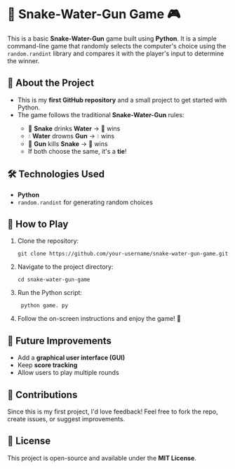 <h1>🐍 Snake-Water-Gun Game 🎮</h1>

<p>This is a basic <b>Snake-Water-Gun</b> game built using <b>Python</b>. It is a simple command-line game that randomly selects the computer's choice using the <code>random.randint</code> library and compares it with the player's input to determine the winner.</p>

<h2>📌 About the Project</h2>
<ul>
  <li>This is my <b>first GitHub repository</b> and a small project to get started with Python.</li>
  <li>The game follows the traditional <b>Snake-Water-Gun</b> rules:</li>
  <ul>
    <li>🐍 <b>Snake</b> drinks <b>Water</b> → 🐍 wins</li>
    <li>💧 <b>Water</b> drowns <b>Gun</b> → 💧 wins</li>
    <li>🔫 <b>Gun</b> kills <b>Snake</b> → 🔫 wins</li>
    <li>If both choose the same, it's a <b>tie</b>!</li>
  </ul>
</ul>

<h2>🛠 Technologies Used</h2>
<ul>
  <li><b>Python</b></li>
  <li><code>random.randint</code> for generating random choices</li>
</ul>

<h2>🚀 How to Play</h2>
<ol>
  <li>Clone the repository:</li>
  <pre><code>git clone https://github.com/your-username/snake-water-gun-game.git</code></pre>
  <li>Navigate to the project directory:</li>
  <pre><code>cd snake-water-gun-game</code></pre>
  <li>Run the Python script:</li>
  <pre><code> python game. py</code></pre>
  <li>Follow the on-screen instructions and enjoy the game! 🎉</li>
</ol>

<h2>📢 Future Improvements</h2>
<ul>
  <li>Add a <b>graphical user interface (GUI)</b></li>
  <li>Keep <b>score tracking</b></li>
  <li>Allow users to play multiple rounds</li>
</ul>

<h2>🤝 Contributions</h2>
<p>Since this is my first project, I'd love feedback! Feel free to fork the repo, create issues, or suggest improvements.</p>

<h2>📝 License</h2>
<p>This project is open-source and available under the <b>MIT License</b>.</p>
